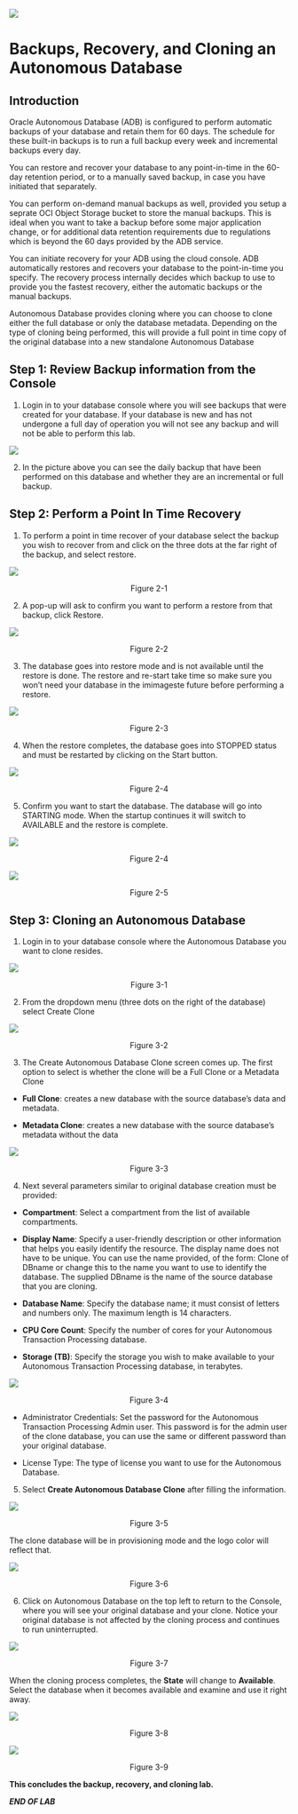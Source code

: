 ![](./images/adbtitle.png " ")
# Backups, Recovery, and Cloning an Autonomous Database

## Introduction

Oracle Autonomous Database (ADB) is configured to perform automatic backups of
your database and retain them for 60 days. The schedule for these built-in
backups is to run a full backup every week and incremental backups every day.

You can restore and recover your database to any point-in-time in the 60-day
retention period, or to a manually saved backup, in case you have initiated that
separately.

You can perform on-demand manual backups as well, provided you setup a seprate
OCI Object Storage bucket to store the manual backups. This is ideal when you
want to take a backup before some major application change, or for additional
data retention requirements due to regulations which is beyond the 60 days
provided by the ADB service.

You can initiate recovery for your ADB using the cloud console. ADB
automatically restores and recovers your database to the point-in-time you
specify. The recovery process internally decides which backup to use to provide
you the fastest recovery, either the automatic backups or the manual backups.

Autonomous Database provides cloning where you can choose to clone either the
full database or only the database metadata. Depending on the type of cloning
being performed, this will provide a full point in time copy of the original
database into a new standalone Autonomous Database

## Step 1:  Review Backup information from the Console

1. Login in to your database console where you will see backups that were
    created for your database. If your database is new and has not undergone a
    full day of operation you will not see any backup and will not be able to
    perform this lab.

![](images/7a107bb9d4933a91757f5720ef4e6e56.png " ")


2. In the picture above you can see the daily backup that have been performed
    on this database and whether they are an incremental or full backup. 


    
## Step 2:  Perform a Point In Time Recovery

1. To perform a point in time recover of your database select the backup you wish
    to recover from and click on the three dots at the far right of the backup,
    and select restore.

![](images/4167347b2b1b48e7b1328e64b1d89fde.png " ")
<p align="center">Figure 2-1</p>

2. A pop-up will ask to confirm you want to perform a restore from that backup,
    click Restore.

![](images/3b5e0cab0db032290c4e6733e09bdf63.png " ")
<p align="center">Figure 2-2</p>

3. The database goes into restore mode and is not available until the restore
    is done. The restore and re-start take time so make sure you won’t need your
    database in the imimageste future before performing a restore.

![](images/dc1f1f3bf82e54dbbe4f20c464a7202e.png " ")
<p align="center">Figure 2-3</p>

4. When the restore completes, the database goes into STOPPED status and must
    be restarted by clicking on the Start button.

![](images/dc72e6224e7ab9738118a940d648bf08.png " ")
<p align="center">Figure 2-4</p>

5. Confirm you want to start the database. The database will go into STARTING
    mode. When the startup continues it will switch to AVAILABLE and the restore
    is complete.

![](images/d7fa5abbe58194529d1353015e13dfc2.png " ")
<p align="center">Figure 2-4</p>

![](images/f900886cffab7081cc16edb017720eb6.png " ")
<p align="center">Figure 2-5</p>



 ## Step 3:  Cloning an Autonomous Database

1. Login in to your database console where the Autonomous Database you want to
    clone resides.

![](images/b93dac15864e372ba2a9d0897c4ea09d.png " ")
<p align="center">Figure 3-1</p>

2. From the dropdown menu (three dots on the right of the database) select
    Create Clone

![](images/05ec970822b6431a7543c420130ed44f.png " ")
<p align="center">Figure 3-2</p>

3. The Create Autonomous Database Clone screen comes up. The first option to
    select is whether the clone will be a Full Clone or a Metadata Clone

-   **Full Clone**: creates a new database with the source database’s data and
    metadata.

-   **Metadata Clone**: creates a new database with the source database’s
    metadata without the data

![](images/961a2b416629173ade69dae8f3e99b4e.png " ")
<p align="center">Figure 3-3</p>

4. Next several parameters similar to original database creation must be
    provided:

-   **Compartment**: Select a compartment from the list of available
    compartments.

-   **Display Name**: Specify a user-friendly description or other information
    that helps you easily identify the resource. The display name does not have
    to be unique. You can use the name provided, of the form: Clone of DBname or
    change this to the name you want to use to identify the database. The
    supplied DBname is the name of the source database that you are cloning.

-   **Database Name**: Specify the database name; it must consist of letters and
    numbers only. The maximum length is 14 characters.

-   **CPU Core Count**: Specify the number of cores for your Autonomous
    Transaction Processing database.

-   **Storage (TB)**: Specify the storage you wish to make available to your
    Autonomous Transaction Processing database, in terabytes.

![](images/9706dcb5ae32829651a5eeca40b875a5.png " ")
<p align="center">Figure 3-4</p>

-   Administrator Credentials: Set the password for the Autonomous Transaction
    Processing Admin user. This password is for the admin user of the clone
    database, you can use the same or different password than your original
    database.

-   License Type: The type of license you want to use for the Autonomous
    Database.

5. Select **Create Autonomous Database Clone** after filling the information.

![](images/51a6ea1fd83874b52915b53e75845c4f.png " ")
<p align="center">Figure 3-5</p>

The clone database will be in provisioning mode and the logo color will
    reflect that.

![](images/41bea0ad6930cf7ce5bec730b68b6bcd.png " ")
<p align="center">Figure 3-6</p>

6. Click on Autonomous Database on the top left to return to the Console, where
    you will see your original database and your clone. Notice your original
    database is not affected by the cloning process and continues to run
    uninterrupted.

![](images/78022182cb513aa87124e1a91b607750.png " ")
<p align="center">Figure 3-7</p>

When the cloning process completes, the **State** will change to     **Available**. Select the database when it becomes available and examine and     use it right away.

![](images/5871983748ae7bc624c301ed862ef111.png " ")
<p align="center">Figure 3-8</p>

![](images/085e2f9db8e60cc18b4e82922927b756.png " ")
<p align="center">Figure 3-9</p>

**This concludes the backup, recovery, and cloning lab.**

***END OF LAB***

 
